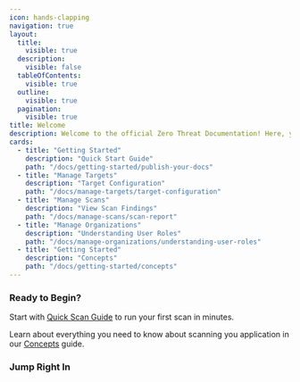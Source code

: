 ```yaml
---
icon: hands-clapping
navigation: true
layout:
  title:
    visible: true
  description:
    visible: false
  tableOfContents:
    visible: true
  outline:
    visible: true
  pagination:
    visible: true
title: Welcome
description: Welcome to the official Zero Threat Documentation! Here, you'll find everything you need to utilize the full power of Zero Threat's advanced security scanner. Our guide is designed for users of all experience levels, from newcomers to seasoned professionals.
cards:
  - title: "Getting Started"
    description: "Quick Start Guide"
    path: "/docs/getting-started/publish-your-docs"
  - title: "Manage Targets"
    description: "Target Configuration"
    path: "/docs/manage-targets/target-configuration"
  - title: "Manage Scans"
    description: "View Scan Findings"
    path: "/docs/manage-scans/scan-report"
  - title: "Manage Organizations"
    description: "Understanding User Roles"
    path: "/docs/manage-organizations/understanding-user-roles"
  - title: "Getting Started"
    description: "Concepts"
    path: "/docs/getting-started/concepts"
---
```





### Ready to Begin?

Start with  [Quick Scan Guide](/docs/getting-started/publish-your-docs "mention") to run your first scan in minutes.

Learn about everything you need to know about scanning you application in our [Concepts](/docs/getting-started/concepts "mention") guide.

### Jump Right In
<HomePage />